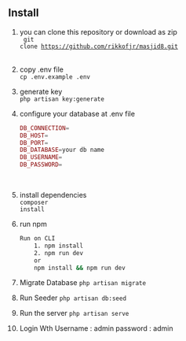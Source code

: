 
## Install 

1. you can clone this repository or download as zip<br/>
    <code>
        git clone https://github.com/rikkofjr/masjid8.git
    </code>
    <br/>
2. copy .env file <br/>
    <code>cp .env.example .env</code> <br/>
3. generate key <br/>
    <code>php artisan key:generate</code> <br/>

4. configure your database at .env file <br/>
    ```php
    DB_CONNECTION=
    DB_HOST= 
    DB_PORT= 
    DB_DATABASE=your db name
    DB_USERNAME= 
    DB_PASSWORD= 
    ```
    <br/>

5. install dependencies <br/>
    <code>composer install</code><br/>
6. run npm <br/>
    ```bash
    Run on CLI
        1. npm install 
        2. npm run dev
        or 
        npm install && npm run dev 
    ```
7. Migrate Database
    <code>php artisan migrate</code>

8. Run Seeder
    <code>php artisan db:seed</code>

9. Run the server
    <code>php artisan serve</code>

8. Login Wth
    Username : admin 
    password : admin